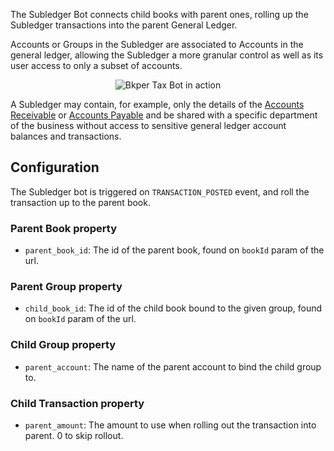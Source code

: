 
The Subledger Bot connects child books with parent ones, rolling up the Subledger transactions into the parent General Ledger.

Accounts or Groups in the Subledger are associated to Accounts in the general ledger, allowing the Subledger a more granular control as well as its user access to only a subset of accounts.

<p align="center">
  <img src='https://docs.google.com/drawings/d/e/2PACX-1vTWp1BE5LOoDhu93XiUGg4pverXcHMVQXHyBrd9Q2scAtxixwnlXDI1dioPCswV9VGZW_5gRMPnq1K3/pub?w=3084&h=2676' alt='Bkper Tax Bot in action'/>
</p>

A Subledger may contain, for example, only the details of the [Accounts Receivable](https://help.bkper.com/en/articles/2569170-accounts-receivable) or [Accounts Payable](https://help.bkper.com/en/articles/2569171-accounts-payable) and be shared with a specific department of the business without access to sensitive general ledger account balances and transactions.


## Configuration

The Subledger bot is triggered on ```TRANSACTION_POSTED``` event, and roll the transaction up to the parent book.


### Parent Book property

- ```parent_book_id```: The id of the parent book, found on ```bookId``` param of the url.

### Parent Group property

- ```child_book_id```: The id of the child book bound to the given group, found on ```bookId``` param of the url.

### Child Group property

- ```parent_account```: The name of the parent account to bind the child group to.

### Child Transaction property

- ```parent_amount```: The amount to use when rolling out the transaction into parent. 0 to skip rollout.



